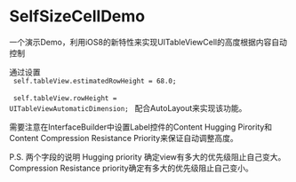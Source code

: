 SelfSizeCellDemo
================

一个演示Demo，利用iOS8的新特性来实现UITableViewCell的高度根据内容自动控制

通过设置
<br/>
<code>
self.tableView.estimatedRowHeight = 68.0;
</code>
<br/>
<code>
self.tableView.rowHeight = UITableViewAutomaticDimension;
</code>
配合AutoLayout来实现该功能。

需要注意在InterfaceBuilder中设置Label控件的Content Hugging Pirority和Content Compression Resistance Priority来保证自动调整高度。

P.S. 两个字段的说明
Hugging priority 确定view有多大的优先级阻止自己变大。
Compression Resistance priority确定有多大的优先级阻止自己变小。

